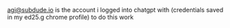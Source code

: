 agi@subdude.io is the account i logged into chatgpt with (credentials saved in my ed25.g chrome profile) to do this work